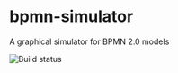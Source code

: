 # bpmn-simulator
A graphical simulator for BPMN 2.0 models

![Build status](https://travis-ci.org/steschw/bpmn-simulator.svg?branch=master "Build status")
